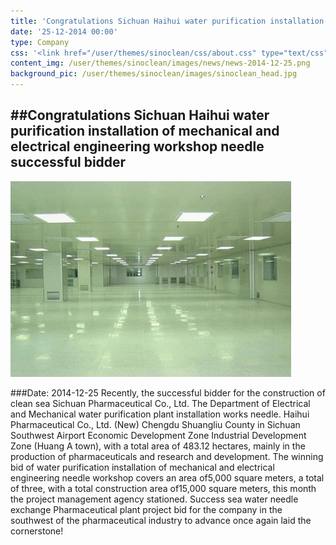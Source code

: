 ```yaml
---
title: 'Congratulations Sichuan Haihui water purification installation of mechanical and electrical engineering workshop needle successful bidder'
date: '25-12-2014 00:00'
type: Company
css: '<link href="/user/themes/sinoclean/css/about.css" type="text/css" rel="stylesheet" />'
content_img: /user/themes/sinoclean/images/news/news-2014-12-25.png
background_pic: /user/themes/sinoclean/images/sinoclean_head.jpg
---
```


##Congratulations Sichuan Haihui water purification installation of mechanical and electrical engineering workshop needle successful bidder
---



![News1](/user/themes/sinoclean/images/news/news-2014-12-25.png)

###Date: 2014-12-25
Recently, the successful bidder for the construction of clean sea Sichuan Pharmaceutical Co., Ltd. The Department of Electrical and Mechanical water purification plant installation works needle. Haihui Pharmaceutical Co., Ltd. (New) Chengdu Shuangliu County in Sichuan Southwest Airport Economic Development Zone Industrial Development Zone (Huang A town), with a total area of ​​483.12 hectares, mainly in the production of pharmaceuticals and research and development. The winning bid of water purification installation of mechanical and electrical engineering needle workshop covers an area of ​​5,000 square meters, a total of three, with a total construction area of ​​15,000 square meters, this month the project management agency stationed. Success sea water needle exchange Pharmaceutical plant project bid for the company in the southwest of the pharmaceutical industry to advance once again laid the cornerstone!
